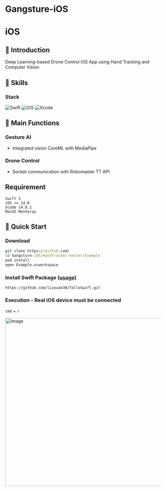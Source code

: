# Gangsture-iOS
# iOS

## 📌 Introduction

Deep Learning-based Drone Control iOS App using Hand Tracking and Computer Vision

## 📌 Skills

### Stack
![Swift](https://img.shields.io/badge/Swift-F05138?style=flat-square&logo=Swift&logoColor=white) ![iOS](https://img.shields.io/badge/iOS-000000?style=flat-square&logo=Apple&logoColor=white) ![Xcode](https://img.shields.io/badge/Xcode-147EFB?style=flat-square&logo=Xcode&logoColor=white)
## 📌 Main Functions

### Gesture AI
- Integrated vision CoreML with MediaPipe

### Drone Control
- Socket communication with Robomaster TT API

## Requirement
```
Swift 5
iOS >= 14.0
Xcode 14.0.1
MacOS Monteray
```
## 📌 Quick Start

### Download

```cmd
git clone https://github.com/
cd Gangsture-iOS/HandTracker-master/Example
pod install
open Example.xcworkspace
```

### Install Swift Package ([usage](https://tttap.tistory.com/118))
```
https://github.com/liuxuan30/TelloSwift.git
```

### Execution - Real iOS device must be connected

`cmd` + `r`

<img width="544" alt="image" src="https://user-images.githubusercontent.com/56622200/208338991-fc827a21-4fad-4ab8-b99e-5ee1bd1337a6.png">

